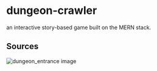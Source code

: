 # dungeon-crawler

an interactive story-based game built on the MERN stack.

## Sources

![dungeon_entrance image](<https://www.reddit.com/r/PixelArt/comments/b4f0z2/classic_dungeon_entrance/>)